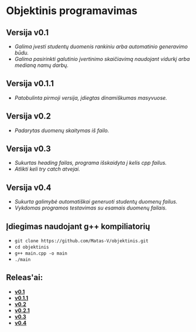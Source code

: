 # Objektinis programavimas

## Versija v0.1
- *Galima įvesti studentų duomenis rankiniu arba automatinio generavimo būdu.*
- *Galima pasirinkti galutinio įvertinimo skaičiavimą naudojant vidurkį arba medianą namų darbų.*

## Versija v0.1.1
- *Patobulinta pirmoji versija, įdiegtas dinamiškumas masyvuose.*

## Versija v0.2
- *Padarytas duomenų skaitymas iš failo.*

## Versija v0.3
- *Sukurtas heading failas, programa išskaidyta į kelis cpp failus.*
- *Atlikti keli try catch atvejai.*

## Versija v0.4
- *Sukurta galimybė automatiškai generuoti studentų duomenų failus.*
- *Vykdomas programos testavimas su esamais duomenų failais.*

## Įdiegimas naudojant g++ kompiliatorių
- `git clone https://github.com/Matas-V/objektinis.git`
- `cd objektinis`
- `g++ main.cpp -o main`
- `./main`

## Releas'ai:
- [**v0.1**](https://github.com/Matas-V/objektinis/releases/tag/v0.1)
- [**v0.1.1**](https://github.com/Matas-V/objektinis/releases/tag/v0.1.1)
- [**v0.2**](https://github.com/Matas-V/objektinis/releases/tag/v0.2)
- [**v0.2.1**](https://github.com/Matas-V/objektinis/releases/tag/v0.2.1)
- [**v0.3**](https://github.com/Matas-V/objektinis/releases/tag/v0.3)
- [**v0.4**](https://github.com/Matas-V/objektinis/releases/tag/v0.4)
